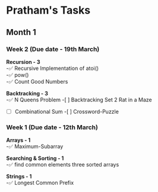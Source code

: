 # Pratham's Tasks

## Month 1

### Week 2 (Due date - 19th March)

**Recursion - 3**  
 -✅ Recursive Implementation of atoi()  
 -✅ pow()  
 -✅ Count Good Numbers

**Backtracking - 3**  
 -✅ N Queens Problem -[ ] Backtracking Set 2 Rat in a Maze  
 -[ ] Combinational Sum -[ ] Crossword-Puzzle

### Week 1 (Due date - 12th March)

**Arrays - 1**  
 -✅ Maximum-Subarray

**Searching & Sorting - 1**  
 -✅ find common elements three sorted arrays

**Strings - 1**  
 -✅ Longest Common Prefix

